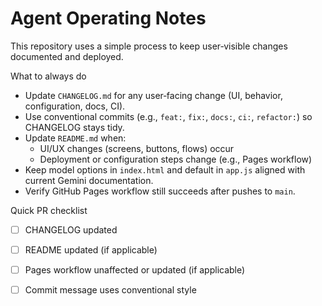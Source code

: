 # Agent Operating Notes

This repository uses a simple process to keep user‑visible changes documented and deployed.

What to always do

- Update `CHANGELOG.md` for any user‑facing change (UI, behavior, configuration, docs, CI).
- Use conventional commits (e.g., `feat:`, `fix:`, `docs:`, `ci:`, `refactor:`) so CHANGELOG stays tidy.
- Update `README.md` when:
  - UI/UX changes (screens, buttons, flows) occur
  - Deployment or configuration steps change (e.g., Pages workflow)
- Keep model options in `index.html` and default in `app.js` aligned with current Gemini documentation.
- Verify GitHub Pages workflow still succeeds after pushes to `main`.

Quick PR checklist

- [ ] CHANGELOG updated
- [ ] README updated (if applicable)
- [ ] Pages workflow unaffected or updated (if applicable)
- [ ] Commit message uses conventional style

